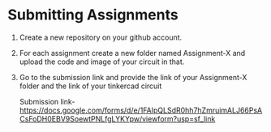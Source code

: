 # Submitting Assignments
1. Create a new repository on your github account.
2. For each assignment create a new folder named Assignment-X and upload the code and image of your circuit in that.
3. Go to the submission link and provide the link of your Assignment-X folder and the link of your tinkercad circuit
   
   Submission link- https://docs.google.com/forms/d/e/1FAIpQLSdR0hh7hZmruimALJ66PsACsFoDH0EBV9SoewtPNLfgLYKYpw/viewform?usp=sf_link
